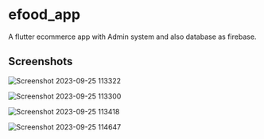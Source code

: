 # efood_app

A flutter ecommerce app with Admin system and also database as firebase.

## Screenshots

![Screenshot 2023-09-25 113322](https://github.com/KazunguDev/efood_app/assets/88532016/40659301-77ec-4031-af57-abafbf5167ae)

![Screenshot 2023-09-25 113300](https://github.com/KazunguDev/efood_app/assets/88532016/b8660fac-20e1-4902-a8d7-5812db29f63c)

![Screenshot 2023-09-25 113418](https://github.com/KazunguDev/efood_app/assets/88532016/c526be9d-589e-40ca-9be4-a5913e8d474a)

![Screenshot 2023-09-25 114647](https://github.com/KazunguDev/efood_app/assets/88532016/ab596e1c-e176-4c12-b791-8d56b69a3891)
